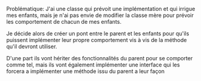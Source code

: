 Problématique: J'ai une classe qui prévoit une implémentation et qui irrigue mes enfants, mais je n'ai pas envie de modifier la classe mère pour prévoir les comportement de chacun de mes enfants.

Je décide alors de créer un pont entre le parent et les enfants pour qu'ils puissent implémenter leur propre comportement vis à vis de la méthode qu'il devront utiliser.

D'une part ils vont hériter des fonctionnalités du parent pour se comporter comme tel, mais ils vont également implémenter une interface qui les forcera a implémenter une méthode issu du parent a leur façon 